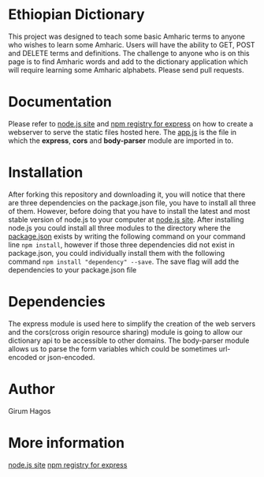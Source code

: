 # Ethiopian Dictionary
This project was designed to teach some basic Amharic terms to anyone who wishes to learn some Amharic. Users will have the ability to GET, POST and DELETE terms and definitions. The challenge to anyone who is on this page is to find Amharic words and add to the dictionary application which will require learning some Amharic alphabets. Please send pull requests.
# Documentation
Please refer to [node.js site](https://nodejs.org/en/) and
[npm registry for express](https://www.npmjs.com/package/express) on how to create a webserver to serve the static files hosted here. The [app.js](app.js) is the file in which the **express**, **cors** and **body-parser** module are imported in to. 

# Installation
After forking this repository and downloading it, you will notice that there are three dependencies on the package.json file, you have to install all three of them. However, before doing that you have to install the latest and most stable version of node.js to your computer at [node.js site](https://nodejs.org/en/). After installing node.js you could install all three modules to the directory where the [package.json](package.json) exists by writing the following command on your command line `npm install`, however if those three dependencies did not exist in package.json, you could individually install them with the following command `npm install "dependency" --save`. The save flag will add the dependencies to your package.json file


# Dependencies
The express module is used here to simplify the creation of the web servers and the cors(cross origin resource sharing) module is going to allow our dictionary api to be accessible to other domains. The body-parser module allows us to parse the form variables which could be sometimes url-encoded or json-encoded.


# Author
Girum Hagos

# More information
[node.js site](https://nodejs.org/en/)
[npm registry for express](https://www.npmjs.com/package/express)

